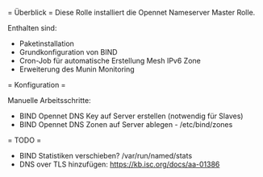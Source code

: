 = Überblick =
Diese Rolle installiert die Opennet Nameserver Master Rolle.

Enthalten sind:
* Paketinstallation
* Grundkonfiguration von BIND
* Cron-Job für automatische Erstellung Mesh IPv6 Zone
* Erweiterung des Munin Monitoring

= Konfiguration =

Manuelle Arbeitsschritte:
* BIND Opennet DNS Key auf Server erstellen (notwendig für Slaves)
* BIND Opennet DNS Zonen auf Server ablegen - /etc/bind/zones

= TODO =
* BIND Statistiken verschieben? /var/run/named/stats
* DNS over TLS hinzufügen: https://kb.isc.org/docs/aa-01386
